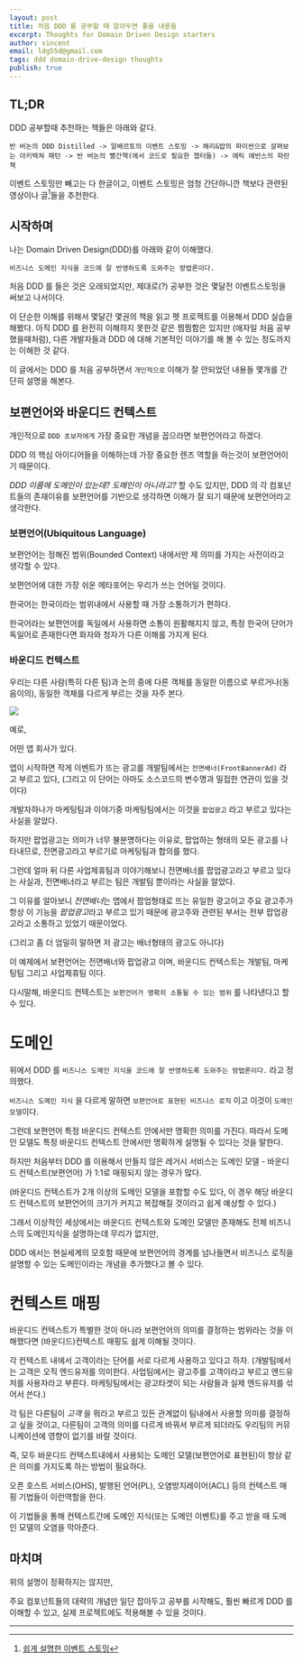 ```yaml
---
layout: post
title: 처음 DDD 를 공부할 때 알아두면 좋을 내용들
excerpt: Thoughts for Domain Driven Design starters
author: vincent
email: ldg55d@gmail.com
tags: ddd domain-drive-design thoughts
publish: true
---
```


## TL;DR

DDD 공부할때 추천하는 책들은 아래와 같다.

`반 버논의 DDD Distilled -> 알베르토의 이벤트 스토밍 -> 해리&밥의 파이썬으로 살펴보는 아키텍쳐 패턴 -> 반 버논의 빨간책(에서 코드로 필요한 챕터들) -> 에릭 에반스의 파란책`

이벤트 스토밍만 빼고는 다 한글이고, 이벤트 스토밍은 엄청 간단하니깐 책보다 관련된 영상이나 글[^1]들을 추천한다.

## 시작하며

나는 Domain Driven Design(DDD)를 아래와 같이 이해했다.

`비즈니스 도메인 지식을 코드에 잘 반영하도록 도와주는 방법론이다.`

처음 DDD 를 들은 것은 오래되었지만, 제대로(?) 공부한 것은 몇달전 이벤트스토밍을 써보고 나서이다.

이 단순한 이해를 위해서 몇달간 몇권의 책을 읽고 펫 프로젝트를 이용해서 DDD 실습을 해봤다. 아직 DDD 를 완전히 이해하지 못한것 같은 찜찜함은 있지만 (애자일 처음 공부했을때처럼), 다른 개발자들과 DDD 에 대해 기본적인 이야기를 해 볼 수 있는 정도까지는 이해한 것 같다.

이 글에서는 DDD 를 처음 공부하면서 `개인적으로` 이해가 잘 안되었던 내용들 몇개를 간단히 설명을 해본다.

## 보편언어와 바운디드 컨텍스트

개인적으로 `DDD 초보자에게` 가장 중요한 개념을 꼽으라면 보편언어라고 하겠다.

DDD 의 핵심 아이디어들을 이해하는데 가장 중요한 렌즈 역할을 하는것이 보편언어이기 때문이다.

*DDD 이름에 도메인이 있는데? 도메인이 아니라고?* 할 수도 있지만, DDD 의 각 컴포넌트들의 존재이유를 보편언어를 기반으로 생각하면 이해가 잘 되기 때문에 보편언어라고 생각한다.


### 보편언어(Ubiquitous Language)

보편언어는 정해진 범위(Bounded Context) 내에서만 제 의미를 가지는 사전이라고 생각할 수 있다.

보편언어에 대한 가장 쉬운 메타포어는 우리가 쓰는 언어일 것이다.

한국어는 한국이라는 범위내에서 사용할 때 가장 소통하기가 편하다.

한국어라는 보편언어를 독일에서 사용하면 소통이 원활해지지 않고, 특정 한국어 단어가 독일어로 존재한다면 화자와 청자가 다른 이해를 가지게 된다.

### 바운디드 컨텍스트

우리는 다른 사람(특히 다른 팀)과 논의 중에 다른 객체를 동일한 이름으로 부르거나(동음이의), 동일한 객체를 다르게 부르는 것을 자주 본다.

<img src="https://i.pinimg.com/originals/93/94/11/9394116d16507b07d8032f325321b6ee.jpg"/>

예로,

어떤 앱 회사가 있다. 

앱이 시작하면 작게 이벤트가 뜨는 광고를 개발팀에서는 `전면배너(FrontBannerAd)` 라고 부르고 있다, (그리고 이 단어는 아마도 소스코드의 변수명과 밀접한 연관이 있을 것이다)

개발자하나가 마케팅팀과 이야기중 마케팅팀에서는 이것을 `팝업광고` 라고 부르고 있다는 사실을 알았다.

하지만 팝업광고는 의미가 너무 불분명하다는 이유로, 팝업하는 형태의 모든 광고를 나타내므로, 전면광고라고 부르기로 마케팅팀과 합의를 했다.

그런데 얼마 뒤 다른 사업제휴팀과 이야기해보니 전면배너를 팝업광고라고 부르고 있다는 사실과, 전면배너라고 부르는 팀은 개발팀 뿐이라는 사실을 알았다.

그 이유를 알아보니 *전면배너*는 앱에서 팝업형태로 뜨는 유일한 광고이고 주요 광고주가 항상 이 기능을 *팝업광고*라고 부르고 있기 때문에 광고주와 관련된 부서는 전부 팝업광고라고 소통하고 있었기 때문이었다.

(그리고 좀 더 엄밀히 말하면 저 광고는 배너형태의 광고도 아니다)

이 예제에서 보편언어는 전면배너와 팝업광고 이며, 바운디드 컨텍스트는 개발팀, 마케팅팀 그리고 사업제휴팀 이다.

다시말해, 바운디드 컨텍스트는 `보편언어가 명확히 소통될 수 있는 범위` 를 나타낸다고 할 수 있다.

# 도메인

위에서 DDD 를 `비즈니스 도메인 지식을 코드에 잘 반영하도록 도와주는 방법론이다.` 라고 정의했다.

`비즈니스 도메인 지식` 을 다르게 말하면 `보편언어로 표현된 비즈니스 로직` 이고 이것이 `도메인 모델`이다.

그런데 보편언어 특정 바운디드 컨텍스트 안에서만 명확한 의미를 가진다.  따라서 도메인 모델도 특정 바운디드 컨텍스트 안에서만 명확하게 설명될 수 있다는 것을 말한다.

하지만 처음부터 DDD 를 이용해서 만들지 않은 레거시 서비스는 도메인 모델 - 바운디드 컨텍스트(보편언어) 가 1:1로 매핑되지 않는 경우가 많다.

(바운디드 컨텍스트가 2개 이상의 도메인 모델을 포함할 수도 있다, 이 경우 해당 바운디드 컨텍스트의 보편언어의 크기가 커지고 복잡해질 것이라고 쉽게 예상할 수 있다.)

그래서 이상적인 세상에서는 바운디드 컨텍스트와 도메인 모델만 존재해도 전체 비즈니스의 도메인지식을 설명하는데 무리가 없지만,

DDD 에서는 현실세계의 모호함 때문에 보편언어의 경계를 넘나들면서 비즈니스 로직을 설명할 수 있는 도메인이라는 개념을 추가했다고 볼 수 있다.

# 컨텍스트 매핑

바운디드 컨텍스트가 특별한 것이 아니라 보편언어의 의미를 결정하는 범위라는 것을 이해했다면 (바운디드)컨텍스트 매핑도 쉽게 이해될 것이다.

각 컨텍스트 내에서 고객이라는 단어를 서로 다르게 사용하고 있다고 하자.
(개발팀에서는 고객은 오직 엔드유저를 의미한다. 사업팀에서는 광고주를 고객이라고 부르고 엔드유저를 사용자라고 부른다. 마케팅팀에서는 광고타겟이 되는 사람들과 실제 엔드유저를 섞어서 쓴다.)

각 팀은 다른팀이 *고객* 을 뭐라고 부르고 있든 관계없이 팀내에서 사용할 의미를 결정하고 싶을 것이고, 다른팀이 고객의 의미를 다르게 바꿔서 부르게 되더라도 우리팀의 커뮤니케이션에 영향이 없기를 바랄 것이다.

즉, 모두 바운디드 컨텍스트내에서 사용되는 도메인 모델(보편언어로 표현된)이 항상 같은 의미를 가지도록 하는 방법이 필요하다.

오픈 호스트 서비스(OHS), 발행된 언어(PL), 오염방지레이어(ACL) 등의 컨텍스트 매핑 기법들이 이런역할을 한다.

이 기법들을 통해 컨텍스트간에 도메인 지식(또는 도메인 이벤트)를 주고 받을 때 도메인 모델의 오염을 막아준다.


## 마치며

위의 설명이 정확하지는 않지만,

주요 컴포넌트들의 대략의 개념만 일단 잡아두고 공부를 시작해도, 훨씬 빠르게 DDD 를 이해할 수 있고, 실제 프로젝트에도 적용해볼 수 있을 것이다.

----

[^1]: [쉽게 설명한 이벤트 스토밍](https://haandol.github.io/2020/12/10/demystifying-event-storming.html)